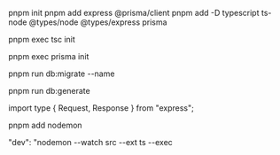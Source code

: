 pnpm init
pnpm add express @prisma/client
pnpm add -D typescript ts-node @types/node @types/express prisma

<!-- Make the tsconfig -->

pnpm exec tsc init

<!-- initiate the primsa  -->

pnpm exec prisma init

<!-- TO migrate the schema update -->

pnpm run db:migrate --name <name here>

<!-- To generate the client -->

pnpm run db:generate

<!-- These are the type we imorting form the express for hte Request and Response -->

import type { Request, Response } from "express";

<!-- Install nodemon for the devdependency  -->

pnpm add nodemon

"dev": "nodemon --watch src --ext ts --exec

<!-- Put this in dev script as wanted to run by nodemon and put the --exec ts so it look for extension for ts file for nodemon to watch as by default the nodemon do not watch the ts file  -->
